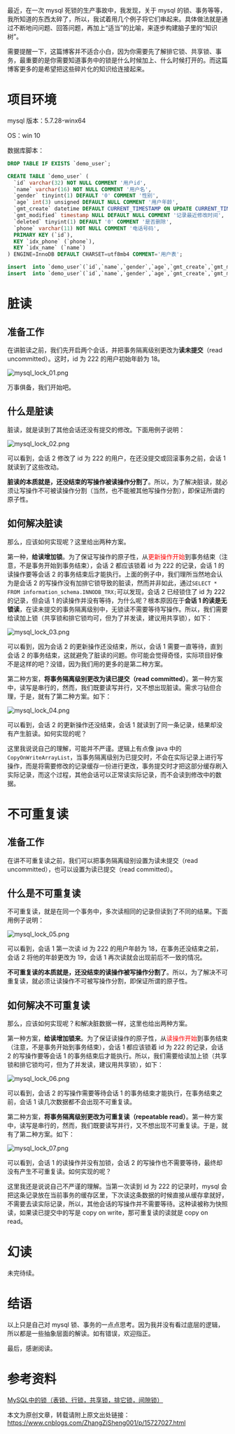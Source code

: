 最近，在一次 mysql 死锁的生产事故中，我发现，关于 mysql 的锁、事务等等，我所知道的东西太碎了，所以，我试着用几个例子将它们串起来。具体做法就是通过不断地问问题、回答问题，再加上“适当”的比喻，来逐步构建脑子里的“知识树”。

需要提醒一下，这篇博客并不适合小白，因为你需要先了解排它锁、共享锁、事务，最重要的是你需要知道事务中的锁是什么时候加上、什么时候打开的。而这篇博客更多的是希望把这些碎片化的知识给连接起来。

# 项目环境

mysql 版本：5.7.28-winx64

OS：win 10

数据库脚本：

```sql
DROP TABLE IF EXISTS `demo_user`;

CREATE TABLE `demo_user` (
  `id` varchar(32) NOT NULL COMMENT '用户id',
  `name` varchar(16) NOT NULL COMMENT '用户名',
  `gender` tinyint(1) DEFAULT '0' COMMENT '性别',
  `age` int(3) unsigned DEFAULT NULL COMMENT '用户年龄',
  `gmt_create` datetime DEFAULT CURRENT_TIMESTAMP ON UPDATE CURRENT_TIMESTAMP COMMENT '记录创建时间',
  `gmt_modified` timestamp NULL DEFAULT NULL COMMENT '记录最近修改时间',
  `deleted` tinyint(1) DEFAULT '0' COMMENT '是否删除',
  `phone` varchar(11) NOT NULL COMMENT '电话号码',
  PRIMARY KEY (`id`),
  KEY `idx_phone` (`phone`),
  KEY `idx_name` (`name`)
) ENGINE=InnoDB DEFAULT CHARSET=utf8mb4 COMMENT='用户表';

insert  into `demo_user`(`id`,`name`,`gender`,`age`,`gmt_create`,`gmt_modified`,`deleted`,`phone`) values ('222','zzs001',0,18,'2021-12-13 15:11:03','2021-12-13 09:59:12',0,'188******26');
insert  into `demo_user`(`id`,`name`,`gender`,`age`,`gmt_create`,`gmt_modified`,`deleted`,`phone`) values ('111','zzf001'0,18,'2001-08-27 11:00:11','2001-08-27 11:00:13',0,'188******22');
```

# 脏读

## 准备工作

在讲脏读之前，我们先开启两个会话，并把事务隔离级别更改为**读未提交**（read uncommitted）。这时，id 为 222 的用户初始年龄为 18。

![mysql_lock_01.png](https://img2020.cnblogs.com/blog/1731892/202112/1731892-20211224133444779-677797393.png)

万事俱备，我们开始吧。

## 什么是脏读

脏读，就是读到了其他会话还没有提交的修改。下面用例子说明：

![mysql_lock_02.png](https://img2020.cnblogs.com/blog/1731892/202112/1731892-20211224133458407-2045151803.png)

可以看到，会话 2 修改了 id 为 222 的用户，在还没提交或回滚事务之前，会话 1 就读到了这些改动。

**脏读的本质就是，还没结束的写操作被读操作分割了**。所以，为了解决脏读，就必须让写操作不可被读操作分割（当然，也不能被其他写操作分割），即保证所谓的原子性。

## 如何解决脏读

那么，应该如何实现呢？这里给出两种方案。

第一种，**给读增加锁**。为了保证写操作的原子性，从<font color='red'>更新操作开始</font>到事务结束（注意，不是事务开始到事务结束），会话 2 都应该锁着 id 为 222 的记录，会话 1 的读操作要等会话 2 的事务结束后才能执行。上面的例子中，我们理所当然地会认为是会话 2 的写操作没有加排它锁导致的脏读，然而并非如此，通过```SELECT * FROM information_schema.INNODB_TRX;```可以发现，会话 2 已经锁住了 id 为 222 的记录，但会话 1 的读操作并没有等待，为什么呢？根本原因在于**会话 1 的读是无锁读**，在读未提交的事务隔离级别中，无锁读不需要等待写操作。所以，我们需要给读加上锁（共享锁和排它锁均可，但为了并发读，建议用共享锁），如下：

![mysql_lock_03.png](https://img2020.cnblogs.com/blog/1731892/202112/1731892-20211224133512528-216817981.png)

可以看到，因为会话 2 的更新操作还没结束，所以，会话 1 需要一直等待，直到会话 2 的事务结束，这就避免了脏读的问题。你可能会觉得奇怪，实际项目好像不是这样的吧？没错，因为我们用的更多的是第二种方案。

第二种方案，**将事务隔离级别更改为读已提交（read committed）**。第一种方案中，读写是串行的，然而，我们既要读写并行，又不想出现脏读。需求刁钻但合理，于是，就有了第二种方案。如下：

![mysql_lock_04.png](https://img2020.cnblogs.com/blog/1731892/202112/1731892-20211224133535822-1733390967.png)

可以看到，会话 2 的更新操作还没结束，会话 1 就读到了同一条记录，结果却没有产生脏读。如何实现的呢？

这里我说说自己的理解，可能并不严谨。逻辑上有点像 java 中的`CopyOnWriteArrayList`，当事务隔离级别为已提交时，不会在实际记录上进行写操作，而是将需要修改的记录缓存一份进行更改，事务提交时才把这部分缓存刷入实际记录，而这个过程，其他会话可以正常读实际记录，而不会读到修改中的数据。

# 不可重复读

## 准备工作

在讲不可重复读之前，我们可以把事务隔离级别设置为读未提交（read uncommitted），也可以设置为读已提交（read committed）。

## 什么是不可重复读

不可重复读，就是在同一个事务中，多次读相同的记录但读到了不同的结果。下面用例子说明：

![mysql_lock_05.png](https://img2020.cnblogs.com/blog/1731892/202112/1731892-20211224133550558-929208921.png)

可以看到，会话 1 第一次读 id 为 222 的用户年龄为 18，在事务还没结束之前，会话 2 将他的年龄更改为 19，会话 1 再次读就会出现前后不一致的情况。

**不可重复读的本质就是，还没结束的读操作被写操作分割了**。所以，为了解决不可重复读，就必须让读操作不可被写操作分割，即保证所谓的原子性。

## 如何解决不可重复读

那么，应该如何实现呢？和解决脏数据一样，这里也给出两种方案。

第一种方案，**给读增加锁来**。为了保证读操作的原子性，从<font color='red'>读操作开始</font>到事务结束（注意，不是事务开始到事务结束），会话 1 都应该锁着 id 为 222 的记录，会话 2 的写操作要等会话 1 的事务结束后才能执行。所以，我们需要给读加上锁（共享锁和排它锁均可，但为了并发读，建议用共享锁），如下：

![mysql_lock_06.png](https://img2020.cnblogs.com/blog/1731892/202112/1731892-20211224133604546-206350357.png)

可以看到，会话 2 的写操作需要等待会话 1 的事务结束才能执行，在事务结束之前，会话 1 读几次数据都不会出现不可重复读。

第二种方案，**将事务隔离级别更改为可重复读（repeatable read）**。第一种方案中，读写是串行的，然而，我们既要读写并行，又不想出现不可重复读。于是，就有了第二种方案。如下：

![mysql_lock_07.png](https://img2020.cnblogs.com/blog/1731892/202112/1731892-20211224165728234-546157055.png)

可以看到，会话 1 的读操作并没有加锁，会话 2 的写操作也不需要等待，最终却没有产生不可重复读。如何实现的呢？

这里我还是说说自己不严谨的理解。当第一次读到 id 为 222 的记录时，mysql 会把这条记录放在当前事务的缓存区里，下次读这条数据的时候直接从缓存拿就好，不需要去读实际记录，所以，其他会话的写操作并不需要等待。这种读被称为快照读，如果读已提交中的写是 copy on write，那可重复读的读就是 copy on read。

# 幻读

未完待续。

# 结语

以上只是自己对 mysql 锁、事务的一点点思考。因为我并没有看过底层的逻辑，所以都是一些抽象层面的解读。如有错误，欢迎指正。

最后，感谢阅读。


# 参考资料

[MySQL中的锁（表锁、行锁，共享锁，排它锁，间隙锁）](https://blog.csdn.net/soonfly/article/details/70238902)

本文为原创文章，转载请附上原文出处链接：https://www.cnblogs.com/ZhangZiSheng001/p/15727027.html